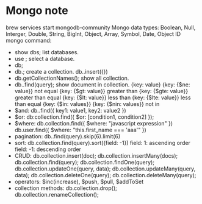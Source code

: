 # Mongo note

brew services start mongodb-community
Mongo data types: Boolean, Null, Interger, Double, String, BigInt, Object, Array, Symbol, Date, Object ID
mongo command:
  - show dbs; list databases.
  - use <db-name>; select a database.
  - db;
  - db.<collection>; create a collection.
	db.<collection>.insert({})
  - db.getCollectionNames(); show all collection.
  - db.<collection name>.find(query); show document in collection.
	{key: value}
	{key: {$ne: value}} not equal
	{key: {$gt: value}} greater than
	{key: {$gte: value}} greater than equal
	{key: {$lt: value}} less than
	{key: {$lte: value}} less than equal
	{key: {$in: values}} 
	{key: {$nin: values}} not in
  - $and: 
	db.<collection>.find({
	  key1: value1,
	  key2: value2
	})
   -  $or:
	db:collection.find({
	  $or: [condition1, condition2]
	});
  - $where: 
	db.collection.find({ $where: "javascript expression" })
	db.user.find({ $where: "this.first_name === 'aaa'" })
  - pagination:
	db.<collection name>.find(query).skip(6).limit(6)
  - sort: 
	db.collection.find(query).sort({field: -1})
	field: 1: ascending order
	field: -1: descending order
  - CRUD: 
	db.collection.insert(doc);
	db.collection.insertMany(docs);
	db.collection.find(query);
	db.collection.findOne(query);
	db.collection.updateOne(query, data);
	db.collection.updateMany(query, data);
	db.collection.deleteOne(query);
	db.collection.deleteMany(query);
  - operators: $inc(increase), $push, $pull, $addToSet
  - collection methods: 
	db.collection.drop();
	db.collection.renameCollection(<new name>);
